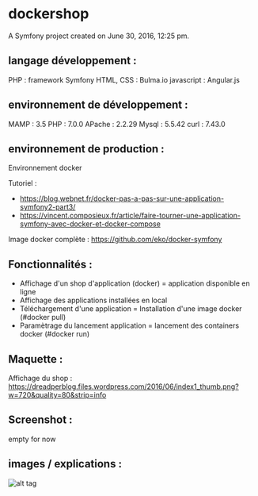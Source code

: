 dockershop
==========
A Symfony project created on June 30, 2016, 12:25 pm.

## langage développement :

PHP : framework Symfony
HTML, CSS : Bulma.io
javascript : Angular.js

## environnement de développement :

MAMP : 3.5
PHP :  7.0.0
APache : 2.2.29
Mysql : 5.5.42
curl : 7.43.0

## environnement de production : 

Environnement docker

Tutoriel  : 
- https://blog.webnet.fr/docker-pas-a-pas-sur-une-application-symfony2-part3/
- https://vincent.composieux.fr/article/faire-tourner-une-application-symfony-avec-docker-et-docker-compose

Image docker complète : https://github.com/eko/docker-symfony

## Fonctionnalités :

- Affichage d'un shop d'application (docker) = application disponible en ligne
- Affichage des applications installées en local
- Téléchargement d'une application = Installation d'une image docker (#docker pull)
- Paramètrage du lancement application = lancement des containers docker (#docker run)

## Maquette :

Affichage du shop :
https://dreadperblog.files.wordpress.com/2016/06/index1_thumb.png?w=720&quality=80&strip=info


## Screenshot :

empty for now

## images / explications :

![alt tag](https://github.com/Draed/dockershop/master/explain_images/explainshop.png)

